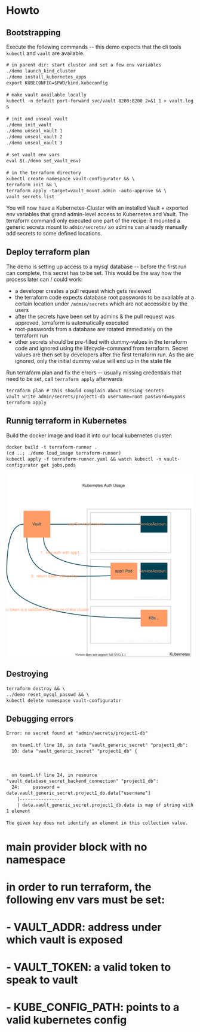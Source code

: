 # Howto

## Bootstrapping

Execute the following commands -- this demo expects that the cli tools `kubectl` and `vault` are available.

    # in parent dir: start cluster and set a few env variables
    ./demo launch_kind_cluster
    ./demo install_kubernetes_apps
    export KUBECONFIG=$PWD/kind.kubeconfig
    
    # make vault available locally
    kubectl -n default port-forward svc/vault 8200:8200 2>&1 1 > vault.log &
    
    # init and unseal vault
    ./demo init_vault
    ./demo unseal_vault 1
    ./demo unseal_vault 2
    ./demo unseal_vault 3
    
    # set vault env vars
    eval $(./demo set_vault_env)
    
    # in the terraform directory
    kubectl create namespace vault-configurator && \
    terraform init && \
    terraform apply -target=vault_mount.admin -auto-approve && \
    vault secrets list

You will now have a Kubernetes-Cluster with an installed Vault + exported env variables that grand admin-level access to Kubernetes and Vault. The terraform command only executed one part of the recipe: it mounted a generic secrets mount to `admin/secrets/` so admins can already manually add secrets to some defined locations.

## Deploy terraform plan

The demo is setting up access to a mysql database -- before the first run can complete, this secret has to be set. This would be the way how the process later can / could work:

- a developer creates a pull request which gets reviewed
- the terraform code expects database root passwords to be available at a certain location under `/admin/secrets` which are not accessible by the users
- after the secrets have been set by admins & the pull request was approved, terraform is automatically executed
- root-passwords from a database are rotated immediately on the terraform run
- other secrets should be pre-filled with dummy-values in the terraform code and ignored using the lifecycle-command from terraform. Secret values are then set by developers after the first terraform run. As the are ignored, only the initial dummy value will end up in the state file

Run terraform plan and fix the errors -- usually missing credentials that need to be set, call `terraform apply` afterwards

    terraform plan # this should complain about missing secrets
    vault write admin/secrets/project1-db username=root password=mypass
    terraform apply



## Runnig terraform in Kubernetes

Build the docker image and load it into our local kubernetes cluster:

```
docker build -t terraform-runner .
(cd ..; ./demo load_image terraform-runner)
kubectl apply -f terraform-runner.yaml && watch kubectl -n vault-configurator get jobs,pods
```

![terraform run in kubernetes](k8s-terraform-run.svg)



## Destroying

    terraform destroy && \
    ../demo reset_mysql_passwd && \
    kubectl delete namespace vault-configurator


## Debugging errors


    Error: no secret found at "admin/secrets/project1-db"
    
      on team1.tf line 10, in data "vault_generic_secret" "project1_db":
      10: data "vault_generic_secret" "project1_db" {



      on team1.tf line 24, in resource "vault_database_secret_backend_connection" "project1_db":
      24:     password = data.vault_generic_secret.project1_db.data["username"]
        |----------------
        | data.vault_generic_secret.project1_db.data is map of string with 1 element
    
    The given key does not identify an element in this collection value.


# main provider block with no namespace
# in order to run terraform, the following env vars must be set:
# - VAULT_ADDR: address under which vault is exposed
# - VAULT_TOKEN: a valid token to speak to vault
# - KUBE_CONFIG_PATH: points to a valid kubernetes config

